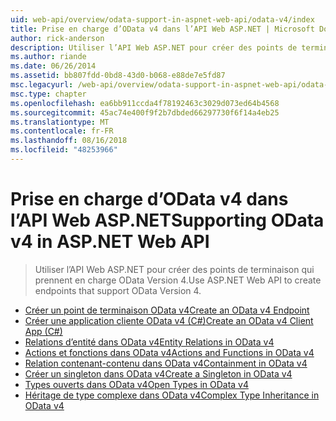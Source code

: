 ```yaml
---
uid: web-api/overview/odata-support-in-aspnet-web-api/odata-v4/index
title: Prise en charge d’OData v4 dans l’API Web ASP.NET | Microsoft Docs
author: rick-anderson
description: Utiliser l’API Web ASP.NET pour créer des points de terminaison qui prennent en charge OData Version 4.
ms.author: riande
ms.date: 06/26/2014
ms.assetid: bb807fdd-0bd8-43d0-b068-e88de7e5fd87
msc.legacyurl: /web-api/overview/odata-support-in-aspnet-web-api/odata-v4
msc.type: chapter
ms.openlocfilehash: ea6bb911ccda4f78192463c3029d073ed64b4568
ms.sourcegitcommit: 45ac74e400f9f2b7dbded66297730f6f14a4eb25
ms.translationtype: MT
ms.contentlocale: fr-FR
ms.lasthandoff: 08/16/2018
ms.locfileid: "48253966"
---
```

<a name="supporting-odata-v4-in-aspnet-web-api"></a><span data-ttu-id="9279b-103">Prise en charge d’OData v4 dans l’API Web ASP.NET</span><span class="sxs-lookup"><span data-stu-id="9279b-103">Supporting OData v4 in ASP.NET Web API</span></span>
====================
> <span data-ttu-id="9279b-104">Utiliser l’API Web ASP.NET pour créer des points de terminaison qui prennent en charge OData Version 4.</span><span class="sxs-lookup"><span data-stu-id="9279b-104">Use ASP.NET Web API to create endpoints that support OData Version 4.</span></span>


- [<span data-ttu-id="9279b-105">Créer un point de terminaison OData v4</span><span class="sxs-lookup"><span data-stu-id="9279b-105">Create an OData v4 Endpoint</span></span>](create-an-odata-v4-endpoint.md)
- [<span data-ttu-id="9279b-106">Créer une application cliente OData v4 (C#)</span><span class="sxs-lookup"><span data-stu-id="9279b-106">Create an OData v4 Client App (C#)</span></span>](create-an-odata-v4-client-app.md)
- [<span data-ttu-id="9279b-107">Relations d’entité dans OData v4</span><span class="sxs-lookup"><span data-stu-id="9279b-107">Entity Relations in OData v4</span></span>](entity-relations-in-odata-v4.md)
- [<span data-ttu-id="9279b-108">Actions et fonctions dans OData v4</span><span class="sxs-lookup"><span data-stu-id="9279b-108">Actions and Functions in OData v4</span></span>](odata-actions-and-functions.md)
- [<span data-ttu-id="9279b-109">Relation contenant-contenu dans OData v4</span><span class="sxs-lookup"><span data-stu-id="9279b-109">Containment in OData v4</span></span>](odata-containment-in-web-api-22.md)
- [<span data-ttu-id="9279b-110">Créer un singleton dans OData v4</span><span class="sxs-lookup"><span data-stu-id="9279b-110">Create a Singleton in OData v4</span></span>](using-a-singleton-in-an-odata-endpoint-in-web-api-22.md)
- [<span data-ttu-id="9279b-111">Types ouverts dans OData v4</span><span class="sxs-lookup"><span data-stu-id="9279b-111">Open Types in OData v4</span></span>](use-open-types-in-odata-v4.md)
- [<span data-ttu-id="9279b-112">Héritage de type complexe dans OData v4</span><span class="sxs-lookup"><span data-stu-id="9279b-112">Complex Type Inheritance in OData v4</span></span>](complex-type-inheritance-in-odata-v4.md)
